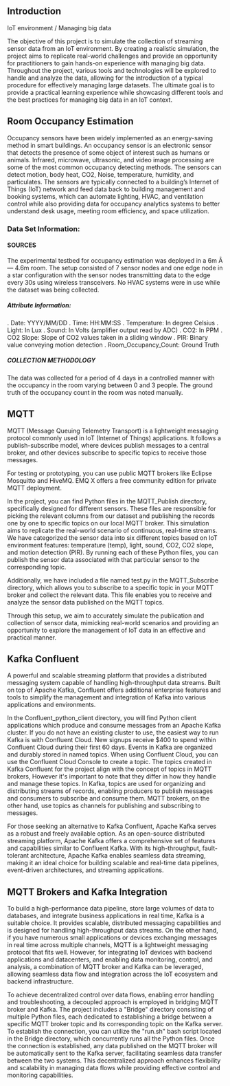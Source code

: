 ## Introduction
IoT environment / Managing big data

The objective of this project is to simulate the collection of streaming sensor data from an IoT environment. By creating a realistic simulation, the project aims to replicate real-world challenges and provide an opportunity for practitioners to gain hands-on experience with managing big data. Throughout the project, various tools and technologies will be explored to handle and analyze the data, allowing for the introduction of a typical procedure for effectively managing large datasets. The ultimate goal is to provide a practical learning experience while showcasing different tools and the best practices for managing big data in an IoT context.

## Room Occupancy Estimation
Occupancy sensors have been widely implemented as an energy-saving method in smart buildings. An occupancy sensor is an electronic sensor that detects the presence of some object of interest such as humans or animals. Infrared, microwave, ultrasonic, and video image processing are some of the most common occupancy detecting methods. The sensors can detect motion, body heat, CO2, Noise, temperature, humidity, and particulates. The sensors are typically connected to a building’s Internet of Things (IoT) network and feed data back to building management and booking systems, which can automate lighting, HVAC, and ventilation control while also providing data for occupancy analytics systems to better understand desk usage, meeting room efficiency, and space utilization.

### Data Set Information:
#### SOURCES
The experimental testbed for occupancy estimation was deployed in a 6m Ã— 4.6m room. The setup consisted of 7 sensor nodes and one edge node in a star configuration with the sensor nodes transmitting data to the edge every 30s using wireless transceivers. No HVAC systems were in use while the dataset was being collected.
##### Attribute Information:

. Date: YYYY/MM/DD
. Time: HH:MM:SS
. Temperature: In degree Celsius
. Light: In Lux
. Sound: In Volts (amplifier output read by ADC)
. CO2: In PPM
. CO2 Slope: Slope of CO2 values taken in a sliding window
. PIR: Binary value conveying motion detection
. Room_Occupancy_Count: Ground Truth

##### COLLECTION METHODOLOGY
The data was collected for a period of 4 days in a controlled manner with the occupancy in the room varying between 0 and 3 people. The ground truth of the occupancy count in the room was noted manually.

## MQTT

MQTT (Message Queuing Telemetry Transport) is a lightweight messaging protocol commonly used in IoT (Internet of Things) applications. It follows a publish-subscribe model, where devices publish messages to a central broker, and other devices subscribe to specific topics to receive those messages.

For testing or prototyping, you can use public MQTT brokers like Eclipse Mosquitto and HiveMQ. EMQ X offers a free community edition for private MQTT deployment.

In the project, you can find Python files in the MQTT_Publish directory, specifically designed for different sensors. These files are responsible for picking the relevant columns from our dataset and publishing the records one by one to specific topics on our local MQTT broker. This simulation aims to replicate the real-world scenario of continuous, real-time streams. We have categorized the sensor data into six different topics based on IoT environment features: temperature (temp), light, sound, CO2, CO2 slope, and motion detection (PIR). By running each of these Python files, you can publish the sensor data associated with that particular sensor to the corresponding topic.

Additionally, we have included a file named test.py in the MQTT_Subscribe directory, which allows you to subscribe to a specific topic in your MQTT broker and collect the relevant data. This file enables you to receive and analyze the sensor data published on the MQTT topics.

Through this setup, we aim to accurately simulate the publication and collection of sensor data, mimicking real-world scenarios and providing an opportunity to explore the management of IoT data in an effective and practical manner.

##  Kafka Confluent

A powerful and scalable streaming platform that provides a distributed messaging system capable of handling high-throughput data streams. Built on top of Apache Kafka, Confluent offers additional enterprise features and tools to simplify the management and integration of Kafka into various applications and environments.

In the Confluent_python_client directory, you will find Python client applications which produce and consume messages from an Apache Kafka cluster. If you do not have an existing cluster to use, the easiest way to run Kafka is with Confluent Cloud. New signups receive $400 to spend within Confluent Cloud during their first 60 days. Events in Kafka are organized and durably stored in named topics. When using Confluent Cloud, you can use the Confluent Cloud Console to create a topic. The topics created in Kafka Confluent for the project align with the concept of topics in MQTT brokers, However it's important to note that they differ in how they handle and manage these topics. In Kafka, topics are used for organizing and distributing streams of records, enabling producers to publish messages and consumers to subscribe and consume them. MQTT brokers, on the other hand, use topics as channels for publishing and subscribing to messages.

For those seeking an alternative to Kafka Confluent, Apache Kafka serves as a robust and freely available option. As an open-source distributed streaming platform, Apache Kafka offers a comprehensive set of features and capabilities similar to Confluent Kafka. With its high-throughput, fault-tolerant architecture, Apache Kafka enables seamless data streaming, making it an ideal choice for building scalable and real-time data pipelines, event-driven architectures, and streaming applications. 

## MQTT Brokers and Kafka Integration

To build a high-performance data pipeline, store large volumes of data to databases, and integrate business applications in real time, Kafka is a suitable choice. It provides scalable, distributed messaging capabilities and is designed for handling high-throughput data streams. On the other hand, if you have numerous small applications or devices exchanging messages in real time across multiple channels, MQTT is a lightweight messaging protocol that fits well. However, for integrating IoT devices with backend applications and datacenters, and enabling data monitoring, control, and analysis, a combination of MQTT broker and Kafka can be leveraged, allowing seamless data flow and integration across the IoT ecosystem and backend infrastructure.


To achieve decentralized control over data flows, enabling error handling and troubleshooting, a decoupled approach is employed in bridging MQTT broker and Kafka. The project includes a "Bridge" directory consisting of multiple Python files, each dedicated to establishing a bridge between a specific MQTT broker topic and its corresponding topic on the Kafka server. To establish the connection, you can utilize the "run.sh" bash script located in the Bridge directory, which concurrently runs all the Python files. Once the connection is established, any data published on the MQTT broker will be automatically sent to the Kafka server, facilitating seamless data transfer between the two systems. This decentralized approach enhances flexibility and scalability in managing data flows while providing effective control and monitoring capabilities.


